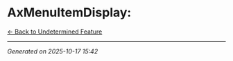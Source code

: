 # AxMenuItemDisplay: 

[← Back to Undetermined Feature](../README.md)

---

*Generated on 2025-10-17 15:42*

